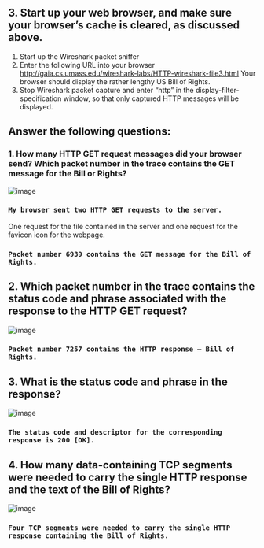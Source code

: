 ## 3. Start up your web browser, and make sure your browser’s cache is cleared, as discussed above.

1. Start up the Wireshark packet sniffer
2. Enter the following URL into your browser
http://gaia.cs.umass.edu/wireshark-labs/HTTP-wireshark-file3.html
Your browser should display the rather lengthy US Bill of Rights.
3. Stop Wireshark packet capture and enter “http” in the display-filter-specification window, so that only captured HTTP messages will be displayed.

## Answer the following questions:

### 1. How many HTTP GET request messages did your browser send? Which packet number in the trace contains the GET message for the Bill or Rights?

![image](https://github.com/user-attachments/assets/0a02d03c-777c-48a7-ba8c-a7c544e311fb)
### ```My browser sent two HTTP GET requests to the server.```
One request for the file contained in the server and one request for the favicon icon for the webpage.

### ```Packet number 6939 contains the GET message for the Bill of Rights.```

## 2. Which packet number in the trace contains the status code and phrase associated with the response to the HTTP GET request?

![image](https://github.com/user-attachments/assets/63e1da1e-7548-463d-9ffe-bc420eb947cf)
### ```Packet number 7257 contains the HTTP response – Bill of Rights.```

## 3. What is the status code and phrase in the response?

![image](https://github.com/user-attachments/assets/95beeff0-3332-4013-91d3-b23f1b9a4a63)
### ```The status code and descriptor for the corresponding response is 200 [OK].```

## 4. How many data-containing TCP segments were needed to carry the single HTTP response and the text of the Bill of Rights?

![image](https://github.com/user-attachments/assets/a83f2a75-326a-46e2-85d8-d62292b98693)
### ```Four TCP segments were needed to carry the single HTTP response containing the Bill of Rights.```





